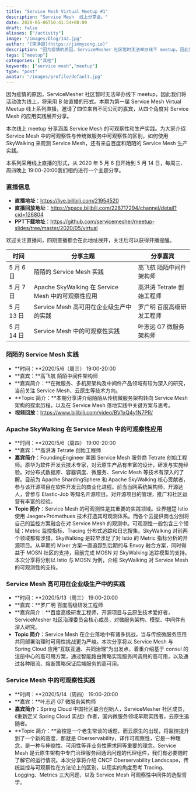 ```yaml
---
title: "Service Mesh Virtual Meetup #1"
description: "Service Mesh  线上分享会。"
date: 2020-05-06T10:41:54+08:00
draft: false
aliases: ["/activity"]
image: "/images/blog/142.jpg"
author: "[宋净超](https://jimmysong.io)"
description: "因为疫情的原因，ServiceMesher 社区暂时无法举办线下 meetup，因此我们将活动改为线上，将采用 B 站直播的形式。"
tags: ["meetup"]
categories: ["其他"]
keywords: ["service mesh","meetup"]
type: "post"
avatar: "/images/profile/default.jpg"
---
```


因为疫情的原因，ServiceMesher 社区暂时无法举办线下 meetup，因此我们将活动改为线上，将采用 B 站直播的形式。本期为第一届 Service Mesh Virtual Meetup 线上系列直播，邀请了四位来自不同公司的嘉宾，从四个角度对 Service Mesh 的应用实践展开分享。

本次线上 meetup 分享涵盖 Service Mesh 的可观察性和生产实践。为大家介绍 Service Mesh 中的可观察性与传统微服务中可观察性的区别，如何使用 SkyWalking 来观测 Service Mesh，还有来自百度和陌陌的 Service Mesh 生产实践。

本系列采用线上直播的形式，从 2020 年 5 月 6 日开始到 5 月 14 日，每周三、周四晚上 19:00-20:00我们相约进行一个主题分享。

### 直播信息

- **直播地址**：https://live.bilibili.com/21954520
- **直播回放地址**：https://space.bilibili.com/228717294/channel/detail?cid=126804
- **PPT下载地址**：https://github.com/servicemesher/meetup-slides/tree/master/2020/05/virtual

欢迎关注直播间，四期直播都会在此地址展开，关注后可以获得开播提醒。

| 时间       | 分享主题                                           | 分享嘉宾                  |
| ---------- | -------------------------------------------------- | ------------------------- |
| 5 月 6 日  | 陌陌的 Service Mesh 实践                           | 高飞航 陌陌中间件架构师   |
| 5 月 7 日  | Apache SkyWalking 在 Service Mesh 中的可观察性应用 | 高洪涛 Tetrate 创始工程师 |
| 5 月 13 日 | Service Mesh 高可用在企业级生产中的实践            | 罗广明 百度高级研发工程师 |
| 5 月 14 日 | Service Mesh 中的可观察性实践                      | 叶志远 G7 微服务架构师    |

### 陌陌的 Service Mesh 实践

- **时间：**2020/5/6（周三） 19:00-20:00
- **嘉宾：**高飞航 陌陌中间件架构师
- **嘉宾简介：**在微服务、多机房架构及中间件产品领域有较为深入的研究，当前关注 Service Mesh、云原生等技术方向。
- **Topic 简介：**本期分享讲介绍陌陌从传统微服务架构转向 Service Mesh 架构的探索历程，以及在 Service Mesh 落地实践中关键方案与思考。
- **视频回放**：https://www.bilibili.com/video/BV1xQ4y1N7PR/

### Apache SkyWalking 在 Service Mesh 中的可观察性应用

- **时间：**2020/5/6（周四） 19:00-20:00
- **嘉宾：**高洪涛 Tetrate 创始工程师
- **嘉宾简介**：FoundingEngineer 美国 Service Mesh 服务商 Tetrate 创始工程师。原华为软件开发云技术专家，对云原生产品有丰富的设计，研发与实施经验。对分布式数据库、容器调度、微服务、Servic Mesh 等技术有深入的了解。目前为 Apache ShardingSphere 和 Apache SkyWalking 核心贡献者，参与该开源项目在软件开发云的商业化进程。前当当网系统架构师，开源达人，曾参与 Elastic-Job 等知名开源项目。对开源项目的管理，推广和社区运营有丰富的经验。
- **Topic 简介**：Service Mesh 的可观测性是其重要的实践领域。业界翘楚 Istio 使用 Jaeger+Promethues 技术打造其可观测体系。而各个云提供商也分别将自己的监控方案融合在对 Service Mesh 的观测中。可观测性一般包含三个领域：Metric 监控指标、Tracing 分布式追踪和日志搜集。SkyWalking 对前两个领域都有涉猎。SkyWalking 是较早涉足了对 Istio 的 Metric 指标分析的开源项目。从早期的 Mixer 方案一直追踪到后期的与 Envoy 融合方案，同时得益于 MOSN 社区的支持，目前完成 MOSN 对 SkyWalking 追踪模型的支持。本次分享将分别以 Istio 与 MOSN 为例，介绍 SkyWalking 对 Service Mesh 的可观测性的支持。

### Service Mesh 高可用在企业级生产中的实践

- **时间：**2020/5/13（周三） 19:00-20:00
- **嘉宾：**罗广明 百度高级研发工程师
- **嘉宾简介：**百度高级研发工程师，开源项目与云原生技术爱好者，ServiceMesher 社区治理委员会核心成员，对微服务架构、模型、中间件有深入研究。
- **Topic 简介**：Service Mesh 在企业落地中有诸多挑战，当与传统微服务应用共同部署治理时可用性挑战更为严峻。本次分享将以 Service Mesh 与 Spring Cloud 应用“互联互通、共同治理”为出发点，着重介绍基于 consul 的注册中心的高可用方案，通过智能路由策略实现服务间调用的高可用，以及通过各种限流、熔断策略保证后端服务的高可用。

### Service Mesh 中的可观察性实践

- **时间：**2020/5/14（周四） 19:00-20:00
- **嘉宾：**叶志远 G7 微服务架构师
- **嘉宾简介**：Spring Cloud 中国社区联合创始人，ServiceMesher 社区成员，《重新定义 Spring Cloud 实战》作者，国内微服务领域早期实践者，云原生追随者。
- **Topic 简介：**监控是一个老生常谈的话题，而云原生的出现，将监控提升到了一个新的高度，那就是 Oberservability，译作可观察性，它是一种理念，是一种与伸缩性、可用性等非业务性需求同等重要的理念。Service Mesh 是云原生架构中专门治理服务间通讯问题的代理组件，我们有必要随时了解它的运行情况。本次分享将介绍 CNCF Oberservability Landscape，传统监控与可观察性在方法论上的区别，以现实的角度思考 Tracing、Logging、Metrics 三大问题，以及 Service Mesh 可观察性中间件的选型哲学。
